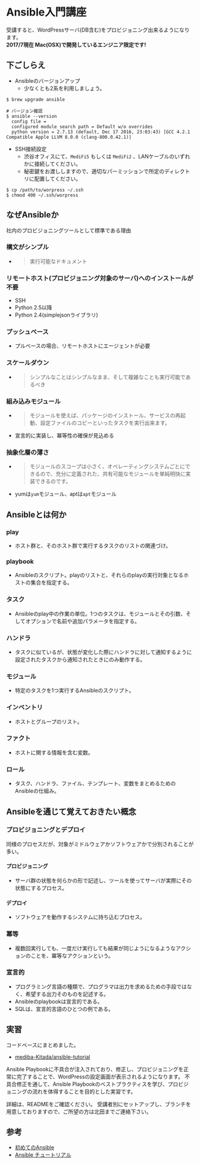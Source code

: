 # Ansible入門講座
受講すると、WordPressサーバ(DB含む)をプロビジョニング出来るようになります。  
__2017/7現在 Mac(OSX)で開発しているエンジニア限定です!__

## 下ごしらえ

- Ansibleのバージョンアップ
	- 少なくとも2系を利用しましょう。

```
$ brew upgrade ansible

# バージョン確認
$ ansible --version
  config file =
  configured module search path = Default w/o overrides
  python version = 2.7.13 (default, Dec 17 2016, 23:03:43) [GCC 4.2.1 Compatible Apple LLVM 8.0.0 (clang-800.0.42.1)]
```

- SSH接続設定
	- 渋谷オフィスにて、`MediFi5` もしくは `MediFi2` 、LANケーブルのいずれかに接続してください。
	- 秘密鍵をお渡ししますので、適切なパーミッションで所定のディレクトリに配置してください。

```
$ cp /path/to/worpress ~/.ssh
$ chmod 400 ~/.ssh/worpress
```

## なぜAnsibleか

社内のプロビジョニングツールとして標準である理由

### 構文がシンプル
- >実行可能なドキュメント

### リモートホスト(プロビジョニング対象のサーバ)へのインストールが不要
- SSH
- Python 2.5以降
- Python 2.4(simplejsonライブラリ)

### プッシュベース
- プルベースの場合、リモートホストにエージェントが必要

### スケールダウン
- >シンプルなことはシンプルなまま、そして複雑なことも実行可能であるべき

### 組み込みモジュール
- >モジュールを使えば、パッケージのインストール、サービスの再起動、設定ファイルのコピーといったタスクを実行出来ます。
- 宣言的に実装し、冪等性の確保が見込める

### 抽象化層の薄さ
- >モジュールのスコープは小さく、オペレーティングシステムごとにできるので、充分に定義された、共有可能なモジュールを単純明快に実装できるのです。
- yumは`yum`モジュール、aptは`apt`モジュール

## Ansibleとは何か

### play

- ホスト群と、そのホスト群で実行するタスクのリストの関連づけ。

### playbook

- Ansibleのスクリプト。playのリストと、それらのplayの実行対象となるホストの集合を指定する。

### タスク

- Ansibleのplay中の作業の単位。1つのタスクは、モジュールとその引数、そしてオプションで名前や追加パラメータを指定する。

### ハンドラ

- タスクに似ているが、状態が変化した際にハンドラに対して通知するように設定されたタスクから通知されたときにのみ動作する。

### モジュール

- 特定のタスクを1つ実行するAnsibleのスクリプト。

### インベントリ

- ホストとグループのリスト。

### ファクト

- ホストに関する情報を含む変数。

### ロール

- タスク、ハンドラ、ファイル、テンプレート、変数をまとめるためのAnsibleの仕組み。

## Ansibleを通じて覚えておきたい概念

### プロビジョニングとデプロイ

同様のプロセスだが、対象がミドルウェアかソフトウェアかで分別されることが多い。

#### プロビジョニング

- サーバ群の状態を何らかの形で記述し、ツールを使ってサーバが実際にその状態にするプロセス。

#### デプロイ

- ソフトウェアを動作するシステムに持ち込むプロセス。

### 冪等

- 複数回実行しても、一度だけ実行しても結果が同じようになるようなアクションのことを、冪等なアクションという。

### 宣言的

- プログラミング言語の種類で、プログラマは出力を求めるための手段ではなく、希望する出力そのものを記述する。
- Ansibleのplaybookは宣言的である。
- SQLは、宣言的言語のひとつの例である。

## 実習

コードベースにまとめました。  

- [mediba-Kitada/ansible-tutorial](https://github.com/mediba-Kitada/ansible-tutorial)

Ansible Playbookに不具合が注入されており、修正し、プロビジョニングを正常に完了することで、WordPressの設定画面が表示されるようになります。
不具合修正を通して、Ansible Playbookのベストプラクティスを学び、プロビジョニングの流れを体得することを目的とした実習です。


詳細は、READMEをご確認ください。
受講者別にセットアップし、ブランチを用意しておりますので、ご所望の方は北田までご連絡下さい。

## 参考

- [初めてのAnsible](https://www.oreilly.co.jp/books/9784873117652/)
- [Ansible チュートリアル](http://yteraoka.github.io/ansible-tutorial/)
